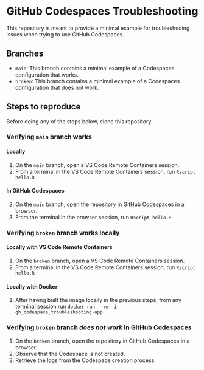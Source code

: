 # GitHub Codespaces Troubleshooting

This repository is meant to provide a minimal example for troubleshooing issues when trying to use GitHub Codespaces.

## Branches

- `main`: This branch contains a minimal example of a Codespaces configuration that works.
- `broken`: This branch contains a minimal example of a Codespaces configuration that does not work.

## Steps to reproduce

Before doing any of the steps below, clone this repository.

### Verifying `main` branch works

#### Locally

1. On the `main` branch, open a VS Code Remote Containers session.
2. From a terminal in the VS Code Remote Containers session, run `Rscript hello.R`

#### In GitHub Codespaces

2. On the `main` branch, open the repository in GitHub Codespaces in a browser.
3. From the terminal in the browser session, run `Rscript hello.R`

### Verifying `broken` branch works locally

#### Locally with VS Code Remote Containers

1. On the `broken` branch, open a VS Code Remote Containers session.
2. From a terminal in the VS Code Remote Containers session, run `Rscript hello.R`

#### Locally with Docker

1. After having built the image locally in the previous steps, from any terminal session run `docker run --rm -i gh_codespace_troubleshooting-app`

### Verifying `broken` branch *does not work* in GitHub Codespaces

1. On the `broken` branch, open the repository in GitHub Codespaces in a browser.
2. Observe that the Codespace is not created.
3. Retrieve the logs from the Codespace creation process:

```

```
